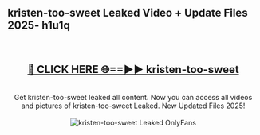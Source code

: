 <h2>kristen-too-sweet Leaked Video + Update Files 2025- h1u1q</h2>
<br>
<div align="center">
<h2><a href="https://libra.edu.pl?kristen-too-sweet" rel="nofollow">🔴 CLICK HERE 🌐==►► kristen-too-sweet</a></h2>
<br>
Get kristen-too-sweet leaked all content. Now you can access all videos and pictures of kristen-too-sweet Leaked. New Updated Files 2025!
<br>
<br>
<a href="https://libra.edu.pl?kristen-too-sweet" rel="nofollow" data-target="animated-image.originalLink"><img src="https://i.ibb.co.com/WyWwxjT/player-gif2.gif" alt="kristen-too-sweet Leaked OnlyFans" style="max-width: 100%; display: inline-block;" data-target="animated-image.originalImage"></a>
</div>
<br>